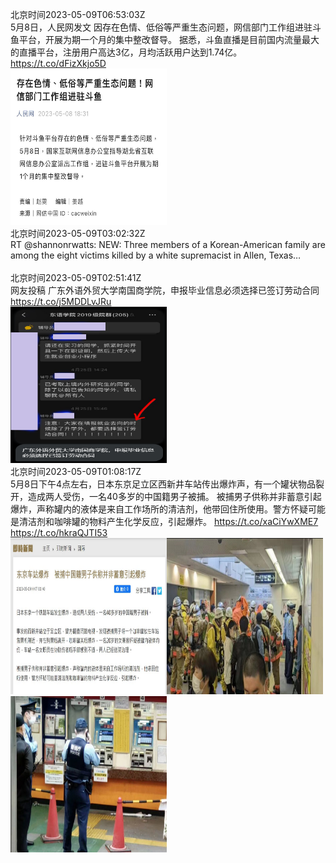 北京时间2023-05-09T06:53:03Z<br>5月8日，人民网发文
因存在色情、低俗等严重生态问题，网信部门工作组进驻斗鱼平台，开展为期一个月的集中整改督导。
据悉，斗鱼直播是目前国内流量最大的直播平台，注册用户高达3亿，月均活跃用户达到1.74亿。 https://t.co/dFizXkjo5D<br><img src='/temp/2023/1655707411984928769_0.jpg' width='250' height='250'><br>北京时间2023-05-09T03:02:32Z<br>RT @shannonrwatts: NEW: Three members of a Korean-American family are among the eight victims killed by a white supremacist in Allen, Texas…<br><br>北京时间2023-05-09T02:51:41Z<br>网友投稿
广东外语外贸大学南国商学院，申报毕业信息必须选择已签订劳动合同 https://t.co/j5MDDLvJRu<br><img src='/temp/2023/1655646670560845824_0.jpg' width='250' height='250'><br>北京时间2023-05-09T01:08:17Z<br>5月8日下午4点左右，日本东京足立区西新井车站传出爆炸声，有一个罐状物品裂开，造成两人受伤，一名40多岁的中国籍男子被捕。
被捕男子供称并非蓄意引起爆炸，声称罐内的液体是来自工作场所的清洁剂，他带回住所使用。警方怀疑可能是清洁剂和咖啡罐的物料产生化学反应，引起爆炸。 https://t.co/xaCiYwXME7 https://t.co/hkraQJTI53<br><img src='/temp/2023/1655620649342185484_0.jpg' width='250' height='250'><img src='/temp/2023/1655620649342185484_1.jpg' width='250' height='250'><img src='/temp/2023/1655620649342185484_2.jpg' width='250' height='250'><br>